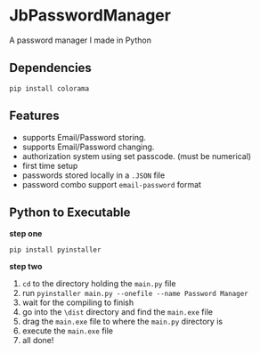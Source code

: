 # JbPasswordManager
A password manager I made in Python

## Dependencies 
```
pip install colorama
```

## Features
- supports Email/Password storing.
- supports Email/Password changing.
- authorization system using set passcode. (must be numerical)
- first time setup
- passwords stored locally in a `.JSON` file
- password combo support `email-password` format

## Python to Executable

**step one**
```
pip install pyinstaller
```

**step two**
1. `cd` to the directory holding the `main.py` file
2. run `pyinstaller main.py --onefile --name Password Manager`
3. wait for the compiling to finish
4. go into the `\dist` directory and find the `main.exe` file
5. drag the `main.exe` file to where the `main.py` directory is
6. execute the `main.exe` file
7. all done!
